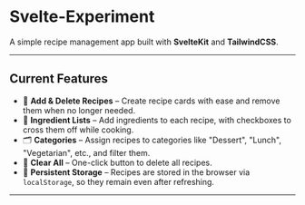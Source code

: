 # Svelte-Experiment

A simple recipe management app built with **SvelteKit** and **TailwindCSS**.  

---

## Current Features

- 📌 **Add & Delete Recipes** – Create recipe cards with ease and remove them when no longer needed.
- 📝 **Ingredient Lists** – Add ingredients to each recipe, with checkboxes to cross them off while cooking.
- 🗂️ **Categories** – Assign recipes to categories like "Dessert", "Lunch", "Vegetarian", etc., and filter them.
- 🧹 **Clear All** – One-click button to delete all recipes.
- 💾 **Persistent Storage** – Recipes are stored in the browser via `localStorage`, so they remain even after refreshing.

---
